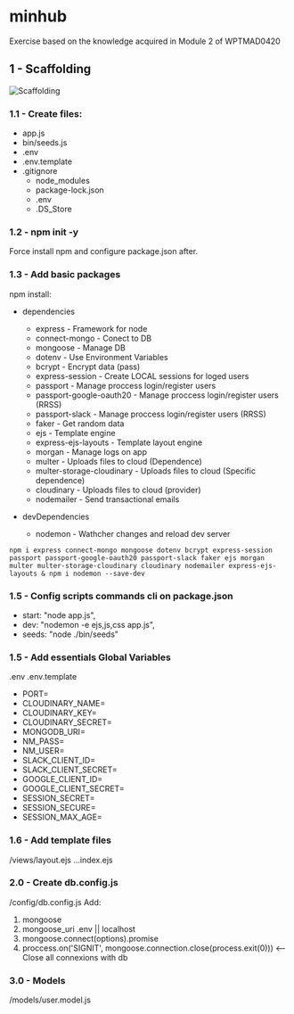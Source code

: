 # minhub

Exercise based on the knowledge acquired in Module 2 of WPTMAD0420

## 1 - Scaffolding

![Scaffolding](https://res.cloudinary.com/dobsg5z2w/image/upload/v1595924760/minihub/project/Captura_de_pantalla_2020-07-28_a_las_10.23.23_n9rmzt.png "Folders structure")


### 1.1 - Create files:
* app.js
* bin/seeds.js
* .env
* .env.template
* .gitignore 
    * node_modules
    * package-lock.json
    * .env
    * .DS_Store

### 1.2 - npm init -y

Force install npm and configure package.json after.

### 1.3 - Add basic packages 
npm install:

* dependencies
  * express - Framework for node 
  * connect-mongo - Conect to DB
  * mongoose - Manage DB
  * dotenv - Use Environment Variables
  * bcrypt - Encrypt data (pass)
  * express-session - Create LOCAL sessions for loged users
  * passport -  Manage proccess login/register users
  * passport-google-oauth20 - Manage proccess login/register users (RRSS)
  * passport-slack - Manage proccess login/register users (RRSS)
  * faker - Get random data
  * ejs - Template engine
  * express-ejs-layouts - Template layout engine
  * morgan - Manage logs on app
  * multer - Uploads files to cloud (Dependence)
  * multer-storage-cloudinary - Uploads files to cloud (Specific dependence)
  * cloudinary - Uploads files to cloud (provider) 
  * nodemailer - Send transactional emails

* devDependencies
  * nodemon - Wathcher changes and reload dev server


`npm i express connect-mongo mongoose dotenv bcrypt express-session passport passport-google-oauth20 passport-slack faker ejs morgan multer multer-storage-cloudinary cloudinary nodemailer express-ejs-layouts & npm i nodemon --save-dev`

### 1.5 - Config scripts commands cli on package.json 

  * start: "node app.js",
  * dev: "nodemon -e ejs,js,css app.js",
  * seeds: "node ./bin/seeds"

### 1.5 - Add essentials Global Variables 
.env
.env.template

* PORT=
* CLOUDINARY_NAME=
* CLOUDINARY_KEY=
* CLOUDINARY_SECRET=
* MONGODB_URI=
* NM_PASS=
* NM_USER=
* SLACK_CLIENT_ID=
* SLACK_CLIENT_SECRET=
* GOOGLE_CLIENT_ID=
* GOOGLE_CLIENT_SECRET=
* SESSION_SECRET=
* SESSION_SECURE=
* SESSION_MAX_AGE=

### 1.6 - Add template files
 /views/layout.ejs
        …index.ejs

### 2.0 - Create db.config.js
/config/db.config.js
  Add: 
  1. mongoose
  2. mongoose_uri .env || localhost
  3. mongoose.connect(options).promise
  4. proccess.on('SIGNIT', mongoose.connection.close(process.exit(0))) <-- Close all connexions with db

### 3.0 - Models
/models/user.model.js
  

